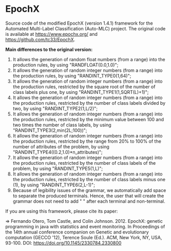 # EpochX

Source code of the modified EpochX (version 1.4.1) framework for the Automated Multi-Label Classification (Auto-MLC) project. The original code is available at https://www.epochx.org/ and https://github.com/tc33/EpochX.


**Main differences to the original version:**

1) It allows the generation of random float numbers (from a range) into the production rules, by using "RANDFLOAT(0.0,1.0)";
2) It allows the generation of random integer numbers (from a range) into the production rules, by using "RANDINT_TYPE0(1,64)";
3) It allows the generation of random integer numbers (from a range) into the production rules, restricted by the square root of the number of class labels plus one, by using "RANDINT_TYPE1(1,SQRT(L)+1)";
4) It allows the generation of random integer numbers (from a range) into the production rules, restricted by the number of class labels divided by two, by using "RANDINT_TYPE2(1,L/2)"; 
5) It allows the generation of random integer numbers (from a range) into the production rules, restricted by the minimum value between 100 and two times the number of class labels, by using "RANDINT_TYPE3(2,min(2L;100))";  
6) It allows the generation of random integer numbers (from a range) into the production rules, restricted by the range from 20% to 100% of the number of attributes of the problem, by using "RANDINT_TYPE4((0.2,1.0)*n_attributes)"; 
7) It allows the generation of random integer numbers (from a range) into the production rules, restricted by the number of class labels of the problem, by using "RANDINT_TYPE5(1,L)";  
8) It allows the generation of random integer numbers (from a range) into the production rules, restricted by the number of class labels minus one (1), by using "RANDINT_TYPE6(2,L-1)"; 
9) Because of legibility issues of the grammar, we automatically add space to separate the produced terminals. Hence, the user that will create the grammar does not need to add " " after each terminal and non-terminal.


If you are using this framework, please cite its paper:

=> Fernando Otero, Tom Castle, and Colin Johnson. 2012. EpochX: genetic programming in java with statistics and event monitoring. In Proceedings of the 14th annual conference companion on Genetic and evolutionary computation (GECCO '12), Terence Soule (Ed.). ACM, New York, NY, USA, 93-100. DOI: https://doi.org/10.1145/2330784.2330800







